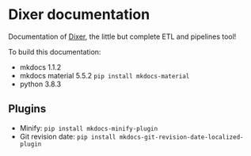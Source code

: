 # Dixer documentation

Documentation of [Dixer](https://dixer.stgo.do), the little but complete ETL and pipelines tool!

To build this documentation:

- mkdocs 1.1.2
- mkdocs material 5.5.2 `pip install mkdocs-material`
- python 3.8.3

## Plugins

- Minify: `pip install mkdocs-minify-plugin`
- Git revision date: `pip install mkdocs-git-revision-date-localized-plugin`